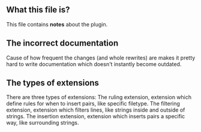 ## What this file is?
This file contains **notes** about the plugin.
## The incorrect documentation
Cause of how frequent the changes (and whole rewrites) are makes it pretty hard to write documentation which doesn't instantly become outdated.
## The types of extensions
There are three types of extensions:
The ruling extension, extension which define rules for when to insert pairs, like specific filetype.
The filtering extension, extension which filters lines, like strings inside and outside of strings.
The insertion extension, extension which inserts pairs a specific way, like surrounding strings.
